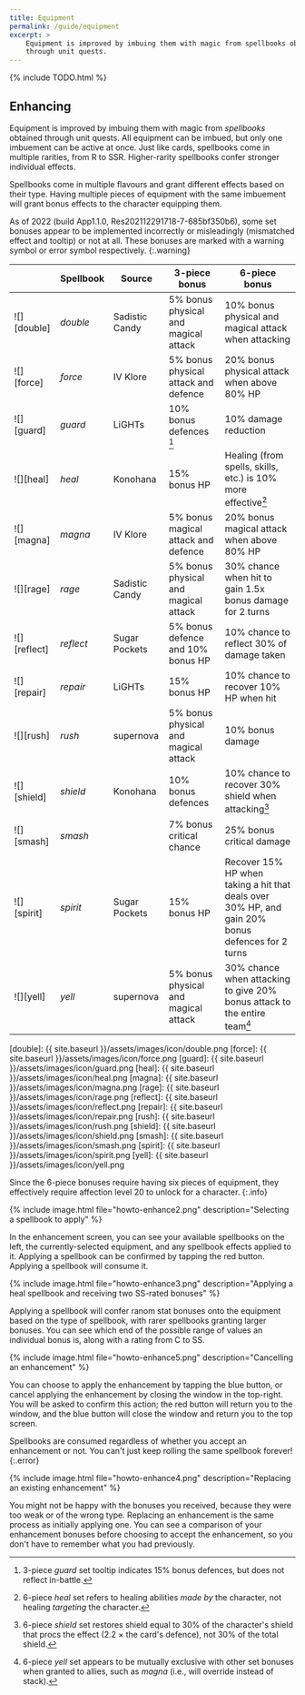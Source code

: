 ```yaml
---
title: Equipment
permalink: /guide/equipment
excerpt: >
    Equipment is improved by imbuing them with magic from spellbooks obtained
    through unit quests.
---
```


{% include TODO.html %}
<!-- Include section on basics of equipment. -->

## Enhancing

<style>
    .fa-exclamation-triangle {
        color: goldenrod;
    }

    .fa-times {
        color: red;
    }
</style>

Equipment is improved by imbuing them with magic from *spellbooks* obtained
through unit quests. All equipment can be imbued, but only one imbuement can be
active at once. Just like cards, spellbooks come in multiple rarities, from R to
SSR. Higher-rarity spellbooks confer stronger individual effects.

Spellbooks come in multiple flavours and grant different effects based on their
type.  Having multiple pieces of equipment with the same imbuement will grant
bonus effects to the character equipping them.

As of 2022 (build App1.1.0, Res202112291718-7-685bf350b6), some set bonuses appear to be
implemented incorrectly or misleadingly (mismatched effect and tooltip) or not at
all. These bonuses are marked with a warning symbol <span class="fas
fa-exclamation-triangle"></span> or error symbol <span class="fas
fa-times"></span> respectively.
{:.warning}

|              | Spellbook | Source         | 3-piece bonus                                                            | 6-piece bonus                                                                                                                       |
|--------------|-----------|----------------|--------------------------------------------------------------------------|-------------------------------------------------------------------------------------------------------------------------------------|
| ![][double]  | *double*  | Sadistic Candy | 5% bonus physical and magical attack                                     | 10% bonus physical and magical attack when attacking                                                                                |
| ![][force]   | *force*   | IV Klore       | 5% bonus physical attack and defence                                     | 20% bonus physical attack when above 80% HP                                                                                         |
| ![][guard]   | *guard*   | LiGHTs         | 10% bonus defences <span class="fas fa-exclamation-triangle"></span>[^1] | 10% damage reduction                                                                                                                |
| ![][heal]    | *heal*    | Konohana       | 15% bonus HP                                                             | Healing (from spells, skills, etc.) is 10% more effective[^2]                                                                       |
| ![][magna]   | *magna*   | IV Klore       | 5% bonus magical attack and defence                                      | 20% bonus magical attack when above 80% HP                                                                                          |
| ![][rage]    | *rage*    | Sadistic Candy | 5% bonus physical and magical attack                                     | 30% chance when hit to gain 1.5x bonus damage for 2 turns                                                                           |
| ![][reflect] | *reflect* | Sugar Pockets  | 5% bonus defence and 10% bonus HP                                        | 10% chance to reflect 30% of damage taken                                                                                           |
| ![][repair]  | *repair*  | LiGHTs         | 15% bonus HP                                                             | 10% chance to recover 10% HP when hit <span class="fas fa-exclamation-triangle"></span>                                             |
| ![][rush]    | *rush*    | supernova      | 5% bonus physical and magical attack                                     | 10% bonus damage                                                                                                                    |
| ![][shield]  | *shield*  | Konohana       | 10% bonus defences                                                       | 10% chance to recover 30% shield when attacking[^6]                                                                                 |
| ![][smash]   | *smash*   |                | 7% bonus critical chance                                                 | 25% bonus critical damage                                                                                                           |
| ![][spirit]  | *spirit*  | Sugar Pockets  | 15% bonus HP                                                             | Recover 15% HP when taking a hit that deals over 30% HP, and gain 20% bonus defences <span class="fas fa-times"></span> for 2 turns |
| ![][yell]    | *yell*    | supernova      | 5% bonus physical and magical attack                                     | 30% chance when attacking to give 20% bonus attack to the entire team[^3]                                                           |

[double]: {{ site.baseurl }}/assets/images/icon/double.png
[force]: {{ site.baseurl }}/assets/images/icon/force.png
[guard]: {{ site.baseurl }}/assets/images/icon/guard.png
[heal]: {{ site.baseurl }}/assets/images/icon/heal.png
[magna]: {{ site.baseurl }}/assets/images/icon/magna.png
[rage]: {{ site.baseurl }}/assets/images/icon/rage.png
[reflect]: {{ site.baseurl }}/assets/images/icon/reflect.png
[repair]: {{ site.baseurl }}/assets/images/icon/repair.png
[rush]: {{ site.baseurl }}/assets/images/icon/rush.png
[shield]: {{ site.baseurl }}/assets/images/icon/shield.png
[smash]: {{ site.baseurl }}/assets/images/icon/smash.png
[spirit]: {{ site.baseurl }}/assets/images/icon/spirit.png
[yell]: {{ site.baseurl }}/assets/images/icon/yell.png

Since the 6-piece bonuses require having six pieces of equipment, they
effectively require affection level 20 to unlock for a character.
{:.info}

[^1]: 3-piece *guard* set tooltip indicates 15% bonus defences, but does not reflect in-battle.
[^2]: 6-piece *heal* set refers to healing abilities *made by* the character, not healing *targeting* the character.
[^3]: 6-piece *yell* set appears to be mutually exclusive with other set bonuses when granted to allies, such as *magna* (i.e., will override instead of stack).
[^6]: 6-piece *shield* set restores shield equal to 30% of the character's shield that procs the effect (2.2 &times; the card's defence), not 30% of the total shield.

{% include image.html file="howto-enhance2.png" description="Selecting a spellbook to apply" %}

In the enhancement screen, you can see your available spellbooks on the left,
the currently-selected equipment, and any spellbook effects applied to it.
Applying a spellbook can be confirmed by tapping the red button. Applying a
spellbook will consume it.

{% include image.html file="howto-enhance3.png" description="Applying a heal spellbook and receiving two SS-rated bonuses" %}

Applying a spellbook will confer ranom stat bonuses onto the equipment based on
the type of spellbook, with rarer spellbooks granting larger bonuses. You can
see which end of the possible range of values an individual bonus is, along with
a rating from C to SS.

{% include image.html file="howto-enhance5.png" description="Cancelling an enhancement" %}

You can choose to apply the enhancement by tapping the blue button, or cancel
applying the enhancement by closing the window in the top-right. You will be
asked to confirm this action; the red button will return you to the window, and
the blue button will close the window and return you to the top screen.

Spellbooks are consumed regardless of whether you accept an enhancement or not. You can't just keep rolling the same spellbook forever!
{:.error}

{% include image.html file="howto-enhance4.png" description="Replacing an existing enhancement" %}

You might not be happy with the bonuses you received, because they were too weak
or of the wrong type. Replacing an enhancement is the same process as initially
applying one. You can see a comparison of your enhancement bonuses before
choosing to accept the enhancement, so you don't have to remember what you had
previously.
